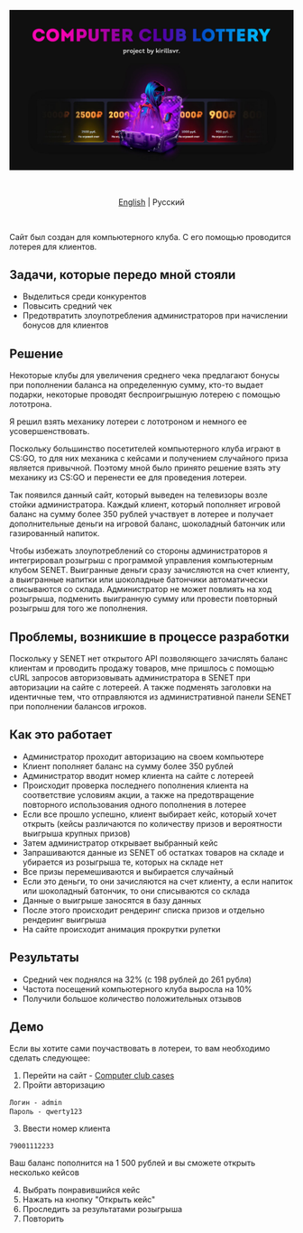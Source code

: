 ![Header](https://github.com/kirillsvr/Computer-club-cases/raw/main/public/images/presentation.jpg)

<br>

<p align="center">
  <a href="https://github.com/kirillsvr/Computer-club-cases">English</a> |
  <span>Pусский</span>
</p>

<br>

Сайт был создан для компьютерного клуба. С его помощью проводится лотерея для клиентов.

## Задачи, которые передо мной стояли

- Выделиться среди конкурентов
- Повысить средний чек
- Предотвратить злоупотребления администраторов при начислении бонусов для клиентов

## Решение

Некоторые клубы для увеличения среднего чека предлагают бонусы при пополнении баланса на определенную сумму, кто-то выдает подарки, некоторые проводят беспроигрышную лотерею с помощью лототрона.

Я решил взять механику лотереи с лототроном и немного ее усовершенствовать.

Поскольку большинство посетителей компьютерного клуба играют в CS:GO, то для них механика с кейсами и получением случайного приза является привычной. Поэтому мной было принято решение взять эту механику из CS:GO и перенести ее для проведения лотереи.

Так появился данный сайт, который выведен на телевизоры возле стойки администратора. Каждый клиент, который пополняет игровой баланс на сумму более 350 рублей участвует в лотерее и получает дополнительные деньги на игровой баланс, шоколадный батончик или газированный напиток.

Чтобы избежать злоупотреблений со стороны администраторов я интегрировал розыгрыш с программой управления компьютерным клубом SENET. Выигранные деньги сразу зачисляются на счет клиенту, а выигранные напитки или шоколадные батончики автоматически списываются со склада. Администратор не может повлиять на ход розыгрыша, подменить выигранную сумму или провести повторный розыгрыш для того же пополнения.

## Проблемы, возникшие в процессе разработки

Поскольку у SENET нет открытого API позволяющего зачислять баланс клиентам и проводить продажу товаров, мне пришлось с помощью cURL запросов авторизовывать администратора в SENET при авторизации на сайте с лотереей. А также подменять заголовки на идентичные тем, что отправляются из административной панели SENET при пополнении балансов игроков.

## Как это работает

- Администратор проходит авторизацию на своем компьютере
- Клиент пополняет баланс на сумму более 350 рублей
- Администратор вводит номер клиента на сайте с лотереей
- Происходит проверка последнего пополнения клиента на соответствие условиям акции, а также на предотвращение повторного использования одного пополнения в лотерее
- Если все прошло успешно, клиент выбирает кейс, который хочет открыть (кейсы различаются по количеству призов и вероятности выигрыша крупных призов)
- Затем администратор открывает выбранный кейс
- Запрашиваются данные из SENET об остатках товаров на складе и убирается из розыгрыша те, которых на складе нет
- Все призы перемешиваются и выбирается случайный
- Если это деньги, то они зачисляются на счет клиенту, а если напиток или шоколадный батончик, то они списываются со склада
- Данные о выигрыше заносятся в базу данных
- После этого происходит рендеринг списка призов и отдельно рендеринг выигрыша
- На сайте происходит анимация прокрутки рулетки

## Результаты

- Средний чек поднялся на 32% (с 198 рублей до 261 рубля)
- Частота посещений компьютерного клуба выросла на 10%
- Получили большое количество положительных отзывов

## Демо

Если вы хотите сами поучаствовать в лотереи, то вам необходимо сделать следующее:

1. Перейти на сайт - [Computer club cases](http://example.checkpointekb.ru/)
2. Пройти авторизацию
```
Логин - admin
Пароль - qwerty123
```

3. Ввести номер клиента
```
79001112233
```
Ваш баланс пополнится на 1 500 рублей и вы сможете открыть несколько кейсов

4. Выбрать понравившийся кейс
5. Нажать на кнопку "Открыть кейс"
6. Проследить за результатами розыгрыша
7. Повторить